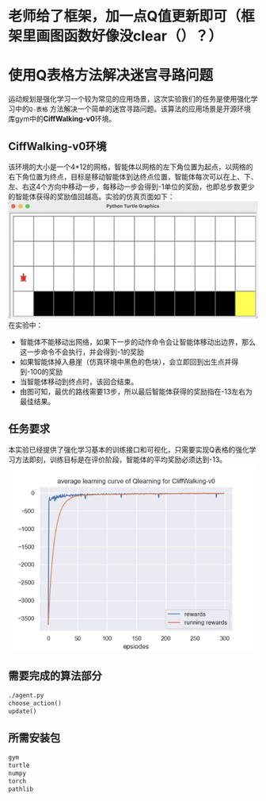# 老师给了框架，加一点Q值更新即可（框架里画图函数好像没clear（）？）

# 使用Q表格方法解决迷宫寻路问题
运动规划是强化学习一个较为常见的应用场景，这次实验我们的任务是使用强化学习中的`Q-表格` 方法解决一个简单的迷宫寻路问题。该算法的应用场景是开源环境库gym中的**CiffWalking-v0**环境。



## CiffWalking-v0环境
该环境的大小是一个4*12的网格，智能体以网格的左下角位置为起点，以网格的右下角位置为终点，目标是移动智能体到达终点位置，智能体每次可以在上、下、左、右这4个方向中移动一步，每移动一步会得到-1单位的奖励，也即总步数更少的智能体获得的奖励值回越高。实验的仿真页面如下：
![](./simulation.png)
在实验中：
- 智能体不能移动出网络，如果下一步的动作命令会让智能体移动出边界，那么这一步命令不会执行，并会得到-1的奖励
- 如果智能体掉入悬崖（仿真环境中黑色的色块），会立即回到出生点并得到-100的奖励
- 当智能体移动到终点时，该回合结束。
- 由图可知，最优的路线需要13步，所以最后智能体获得的奖励指在-13左右为最佳结果。



## 任务要求
本实验已经提供了强化学习基本的训练接口和可视化，只需要实现Q表格的强化学习方法即刻，训练目标是在评价阶段，智能体的平均奖励必须达到-13。
![](./train_rewards_curve.png)

## 需要完成的算法部分

```
./agent.py 
choose_action()
update()
```

## 所需安装包

```{bash}
gym 
turtle
numpy
torch 
pathlib
```

